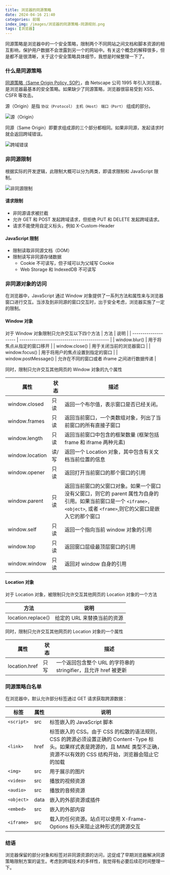 ```yaml
---
title: 浏览器的同源策略
date: 2024-04-16 21:40
categories: 前端
index_img: /images/浏览器的同源策略-同源规则.png
tags: [浏览器]
---
```


同源策略是浏览器中的一个安全策略，限制两个不同网站之间文档和脚本资源的相互影响，保护用户数据不会泄露到另一个的网站中。有关这个概念的解释很多，但是都不是很清晰，关于这个安全策略具体细节，我想是时候整理一下了。

<!-- more -->

### 什么是同源策略

[同源策略（Same Origin Policy, SOP）](https://developer.mozilla.org/zh-CN/docs/Web/Security/Same-origin_policy)，由 Netscape 公司 1995 年引入浏览器，是浏览器最基本的安全策略。如果缺少了同源策略，浏览器很容易受到 XSS、CSFR 等攻击。

源（Origin）是指 `协议（Protocol）` `主机（Host）` `端口（Port）` 组成的部分。

![源（Origin）](/images/浏览器的同源策略-同源规则.png)

同源（Same Origin）即要求组成源的三个部分都相同。如果非同源，发起请求时就会返回跨域错误。

![跨域错误](/images/浏览器的同源策略-跨域错误.png)

### 非同源限制
根据实际的开发逻辑，此限制大概可以分为两类，即请求限制和 JavaScript 限制。

![非同源限制](/images/浏览器的同源策略-非同源限制.png)

#### 请求限制
- 非同源请求被拦截
- 允许 GET 和 POST 发起跨域请求，但拒绝 PUT 和 DELETE 发起跨域请求。
- 请求不能使用自定义标头，例如 X-Custom-Header

#### JavaScript 限制
- 限制读取非同源文档（DOM）
- 限制读写非同源存储数据
  - Cookie 不可读写，但子域可以为父域写 Cookie
  - Web Storage 和 IndexedDB 不可读写

### 非同源对象的访问

在浏览器中，JavaScript 通过 Window 对象提供了一系列方法和属性来与浏览器窗口进行交互。当涉及到非同源的窗口交互时，出于安全考虑，浏览器实施了一定的限制。

#### Window 对象

对于 Window 对象限制只允许交互以下四个方法
| 方法                 | 说明                                         |
| -------------------- | -------------------------------------------- |
| window.blur()        | 用于将焦点从指定的窗口移开                   |
| window.close()       | 用于关闭当前的浏览器窗口                     |
| window.focus()       | 用于将用户的焦点设置到指定的窗口             |
| window.postMessage() | 允许在不同的窗口或者 iframe 之间进行数据传递 |

同时，限制只允许交互其他网页的 Window 对象的九个属性

| 属性            | 状态  | 描述                                                                                                                                                                     |
| --------------- | ----- | ------------------------------------------------------------------------------------------------------------------------------------------------------------------------ |
| window.closed   | 只读  | 返回一个布尔值，表示窗口是否已经关闭。                                                                                                                                   |
| window.frames   | 只读  | 返回当前窗口，一个类数组对象，列出了当前窗口的所有直接子窗口                                                                                                             |
| window.length   | 只读  | 返回当前窗口中包含的框架数量 (框架包括 frame 和 iframe 两种元素)                                                                                                         |
| window.location | 读/写 | 返回一个 Location 对象，其中包含有关文档当前位置的信息                                                                                                                   |
| window.opener   | 只读  | 返回打开当前窗口的那个窗口的引用                                                                                                                                         |
| window.parent   | 只读  | 返回当前窗口的父窗口对象。如果一个窗口没有父窗口，则它的 parent 属性为自身的引用。如果当前窗口是一个 `<iframe>, <object>`, 或者 `<frame>`,则它的父窗口是嵌入它的那个窗口 |
| window.self     | 只读  | 返回一个指向当前 window 对象的引用                                                                                                                                       |
| window.top      | 只读  | 返回窗口层级最顶层窗口的引用                                                                                                                                             |
| window.window   | 只读  | 返回对 window 自身的引用                                                                                                                                                 |

#### Location 对象

对于 Location 对象，被限制只允许交互其他网页的 Location 对象的一个方法

| 方法               | 说明                        |
| ------------------ | --------------------------- |
| location.replace() | 给定的 URL 来替换当前的资源 |

同时，限制只允许交互其他网页的 Location 对象的一个属性

| 属性          | 状态 | 描述                                                            |
| ------------- | ---- | --------------------------------------------------------------- |
| location.href | 只写 | 一个返回包含整个 URL 的字符串的 stringifier，且允许 href 被更新 |

### 同源策略白名单

在浏览器中，默认允许部分标签通过 GET 请求获取跨源数据：

| 标签        | 属性 | 说明                                                                                                                                                                             |
| ----------- | ---- | -------------------------------------------------------------------------------------------------------------------------------------------------------------------------------- |
| `<script> ` | src  | 标签嵌入的 JavaScript 脚本                                                                                                                                                       |
| `<link>`    | href | 标签嵌入的 CSS。由于 CSS 的松散的语法规则，CSS 的跨源必须设置正确的 Content-Type 标头。如果样式表是跨源的，且 MIME 类型不正确，资源不以有效的 CSS 结构开始，浏览器会阻止它的加载 |
| `<img>`     | src  | 用于展示的图片                                                                                                                                                                   |
| `<video>`   | src  | 播放的视频资源                                                                                                                                                                   |
| `<audio>`   | src  | 播放的音频资源                                                                                                                                                                   |
| `<object>`  | data | 嵌入的外部资源或插件                                                                                                                                                             |
| `<embed>`   | src  | 嵌入的外部内容                                                                                                                                                                   |
| `<iframe>`  | src  | 载入的任何资源。站点可以使用 X-Frame-Options 标头来阻止这种形式的跨源交互                                                                                                        |

### 结语
浏览器保留的部分对象和标签对非同源资源的访问，这促成了早期浏览器解决同源策略限制方案的诞生。考虑到跨域技术的多样性，我觉得有必要后续花时间整理一下。